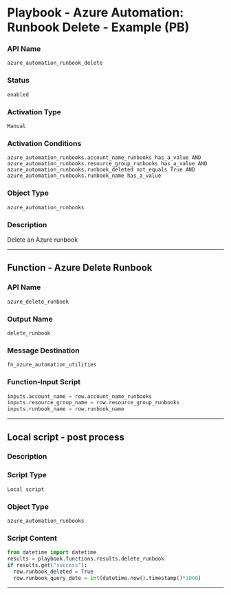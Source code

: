 <!--
    DO NOT MANUALLY EDIT THIS FILE
    THIS FILE IS AUTOMATICALLY GENERATED WITH resilient-sdk codegen
    Generated with resilient-sdk v51.0.0.0.430
-->

# Playbook - Azure Automation: Runbook Delete - Example (PB)

### API Name
`azure_automation_runbook_delete`

### Status
`enabled`

### Activation Type
`Manual`

### Activation Conditions
`azure_automation_runbooks.account_name_runbooks has_a_value AND azure_automation_runbooks.resource_group_runbooks has_a_value AND azure_automation_runbooks.runbook_deleted not_equals True AND azure_automation_runbooks.runbook_name has_a_value`

### Object Type
`azure_automation_runbooks`

### Description
Delete an Azure runbook


---
## Function - Azure Delete Runbook

### API Name
`azure_delete_runbook`

### Output Name
`delete_runbook`

### Message Destination
`fn_azure_automation_utilities`

### Function-Input Script
```python
inputs.account_name = row.account_name_runbooks
inputs.resource_group_name = row.resource_group_runbooks
inputs.runbook_name = row.runbook_name
```

---

## Local script - post process

### Description


### Script Type
`Local script`

### Object Type
`azure_automation_runbooks`

### Script Content
```python
from datetime import datetime
results = playbook.functions.results.delete_runbook
if results.get("success"):
  row.runbook_deleted = True
  row.runbook_query_date = int(datetime.now().timestamp()*1000)
```

---


